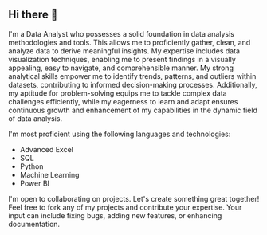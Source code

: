 ## Hi there 👋

I'm a Data Analyst who possesses a solid foundation in data analysis methodologies and tools. This allows me to proficiently gather, clean, and analyze data to derive meaningful insights. My expertise includes data visualization techniques, enabling me to present findings in a visually appealing, easy to navigate, and comprehensible manner. My strong analytical skills empower me to identify trends, patterns, and outliers within datasets, contributing to informed decision-making processes. Additionally, my aptitude for problem-solving equips me to tackle complex data challenges efficiently, while my eagerness to learn and adapt ensures continuous growth and enhancement of my capabilities in the dynamic field of data analysis.


I'm most proficient using the following languages and technologies:

  - Advanced Excel                            
  - SQL                                       
  - Python
  - Machine Learning
  - Power BI
  

I'm open to collaborating on projects. Let's create something great together! Feel free to fork any of my projects and contribute your expertise. Your input can include fixing bugs, adding new features, or enhancing documentation. 
